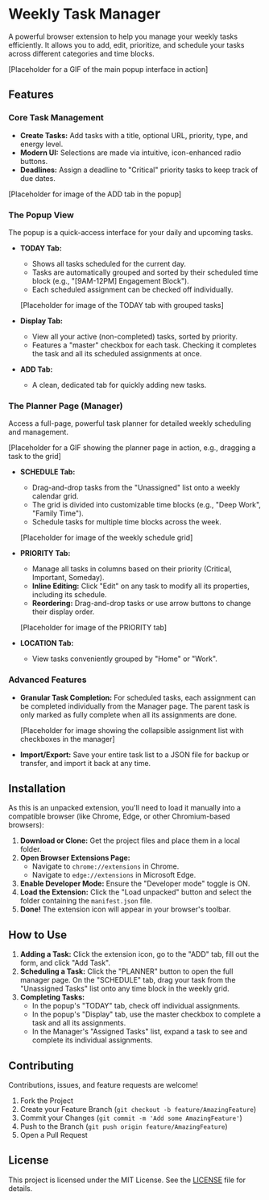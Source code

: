 # Weekly Task Manager

A powerful browser extension to help you manage your weekly tasks efficiently. It allows you to add, edit, prioritize, and schedule your tasks across different categories and time blocks.

[Placeholder for a GIF of the main popup interface in action]

## Features

### Core Task Management
- **Create Tasks:** Add tasks with a title, optional URL, priority, type, and energy level.
- **Modern UI:** Selections are made via intuitive, icon-enhanced radio buttons.
- **Deadlines:** Assign a deadline to "Critical" priority tasks to keep track of due dates.

[Placeholder for image of the ADD tab in the popup]

### The Popup View
The popup is a quick-access interface for your daily and upcoming tasks.

- **TODAY Tab:**
    - Shows all tasks scheduled for the current day.
    - Tasks are automatically grouped and sorted by their scheduled time block (e.g., "[9AM-12PM] Engagement Block").
    - Each scheduled assignment can be checked off individually.

    [Placeholder for image of the TODAY tab with grouped tasks]

- **Display Tab:**
    - View all your active (non-completed) tasks, sorted by priority.
    - Features a "master" checkbox for each task. Checking it completes the task and all its scheduled assignments at once.

- **ADD Tab:**
    - A clean, dedicated tab for quickly adding new tasks.

### The Planner Page (Manager)
Access a full-page, powerful task planner for detailed weekly scheduling and management.

[Placeholder for a GIF showing the planner page in action, e.g., dragging a task to the grid]

- **SCHEDULE Tab:**
    - Drag-and-drop tasks from the "Unassigned" list onto a weekly calendar grid.
    - The grid is divided into customizable time blocks (e.g., "Deep Work", "Family Time").
    - Schedule tasks for multiple time blocks across the week.

    [Placeholder for image of the weekly schedule grid]

- **PRIORITY Tab:**
    - Manage all tasks in columns based on their priority (Critical, Important, Someday).
    - **Inline Editing:** Click "Edit" on any task to modify all its properties, including its schedule.
    - **Reordering:** Drag-and-drop tasks or use arrow buttons to change their display order.

    [Placeholder for image of the PRIORITY tab]

- **LOCATION Tab:**
    - View tasks conveniently grouped by "Home" or "Work".

### Advanced Features
- **Granular Task Completion:** For scheduled tasks, each assignment can be completed individually from the Manager page. The parent task is only marked as fully complete when all its assignments are done.

    [Placeholder for image showing the collapsible assignment list with checkboxes in the manager]

- **Import/Export:** Save your entire task list to a JSON file for backup or transfer, and import it back at any time.

## Installation

As this is an unpacked extension, you'll need to load it manually into a compatible browser (like Chrome, Edge, or other Chromium-based browsers):

1.  **Download or Clone:** Get the project files and place them in a local folder.
2.  **Open Browser Extensions Page:**
    -   Navigate to `chrome://extensions` in Chrome.
    -   Navigate to `edge://extensions` in Microsoft Edge.
3.  **Enable Developer Mode:** Ensure the "Developer mode" toggle is ON.
4.  **Load the Extension:** Click the "Load unpacked" button and select the folder containing the `manifest.json` file.
5.  **Done!** The extension icon will appear in your browser's toolbar.

## How to Use

1.  **Adding a Task:** Click the extension icon, go to the "ADD" tab, fill out the form, and click "Add Task".
2.  **Scheduling a Task:** Click the "PLANNER" button to open the full manager page. On the "SCHEDULE" tab, drag your task from the "Unassigned Tasks" list onto any time block in the weekly grid.
3.  **Completing Tasks:**
    -   In the popup's "TODAY" tab, check off individual assignments.
    -   In the popup's "Display" tab, use the master checkbox to complete a task and all its assignments.
    -   In the Manager's "Assigned Tasks" list, expand a task to see and complete its individual assignments.

## Contributing

Contributions, issues, and feature requests are welcome!

1.  Fork the Project
2.  Create your Feature Branch (`git checkout -b feature/AmazingFeature`)
3.  Commit your Changes (`git commit -m 'Add some AmazingFeature'`)
4.  Push to the Branch (`git push origin feature/AmazingFeature`)
5.  Open a Pull Request

## License

This project is licensed under the MIT License. See the [LICENSE](LICENSE) file for details.
